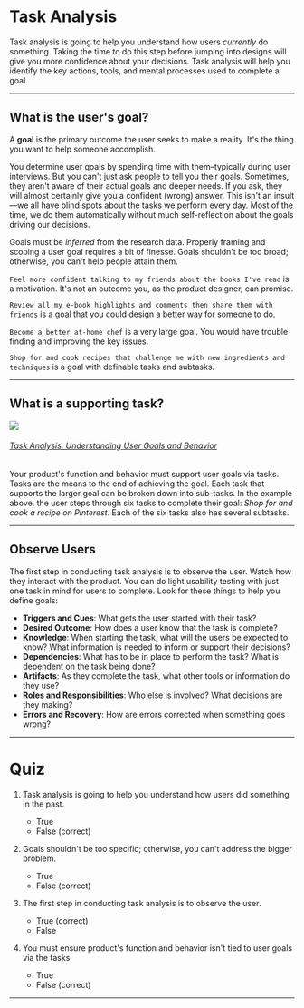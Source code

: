 # Task Analysis
Task analysis is going to help you understand how users *currently* do something. Taking the time to do this step before jumping into designs will give you more confidence about your decisions. Task analysis will help you identify the key actions, tools, and mental processes used to complete a goal. 

---
## What is the user's goal?
A **goal** is the primary outcome the user seeks to make a reality. It's the thing you want to help someone accomplish. 

You determine user goals by spending time with them–typically during user interviews. But you can't just ask people to tell you their goals. Sometimes, they aren't aware of their actual goals and deeper needs. If you ask, they will almost certainly give you a confident (wrong) answer. This isn't an insult—we all have blind spots about the tasks we perform every day. Most of the time, we do them automatically without much self-reflection about the goals driving our decisions. 

Goals must be *inferred* from the research data. Properly framing and scoping a user goal requires a bit of finesse. Goals shouldn't be too broad; otherwise, you can't help people attain them. 

`Feel more confident talking to my friends about the books I've read` is a motivation. It's not an outcome you, as the product designer, can promise. 

`Review all my e-book highlights and comments then share them with friends` is a goal that you could design a better way for someone to do. 

`Become a better at-home chef` is a very large goal. You would have trouble finding and improving the key issues. 

`Shop for and cook recipes that challenge me with new ingredients and techniques` is a goal with definable tasks and subtasks. 

---
## What is a supporting task? 
![](https://prodesigncurriculum.s3.us-east-2.amazonaws.com/task-analysis-diagram.png)
###### [Task Analysis: Understanding User Goals and Behavior](https://xd.adobe.com/ideas/process/user-research/task-analysis-ux-with-example/)

Your product's function and behavior must support user goals via tasks. Tasks are the means to the end of achieving the goal. Each task that supports the larger goal can be broken down into sub-tasks. In the example above, the user steps through six tasks to complete their goal: *Shop for and cook a recipe on Pinterest*. Each of the six tasks also has several subtasks. 

---
## Observe Users
The first step in conducting task analysis is to observe the user. Watch how they interact with the product. You can do light usability testing with just one task in mind for users to complete. Look for these things to help you define goals: 
-   **Triggers and Cues**: What gets the user started with their task?
-   **Desired Outcome**: How does a user know that the task is complete?
-   **Knowledge**: When starting the task, what will the users be expected to know? What information is needed to inform or support their decisions? 
-   **Dependencies**: What has to be in place to perform the task? What is dependent on the task being done?  
-   **Artifacts**: As they complete the task, what other tools or information do they use?
-   **Roles and Responsibilities**: Who else is involved? What decisions are they making? 
-   **Errors and Recovery**: How are errors corrected when something goes wrong? 

---

# Quiz
1. Task analysis is going to help you understand how users did something in the past.
	- True
	- False (correct)

2. Goals shouldn't be too specific; otherwise, you can't address the bigger problem.
	- True 
	- False (correct)

3. The first step in conducting task analysis is to observe the user.
	- True (correct)
	- False

4. You must ensure product's function and behavior isn't tied to user goals via the tasks.
	- True
	- False (correct)

___
